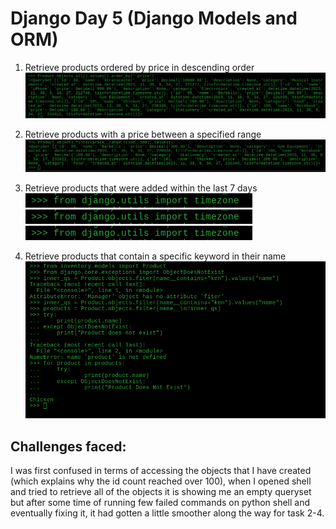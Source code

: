 # Django Day 5 (Django Models and ORM)


1. Retrieve products ordered by price in descending order
![Alt text](screenshots/image.png)

2. Retrieve products with a price between a specified range
![Alt text](screenshots/image-1.png)

3. Retrieve products that were added within the last 7 days
![Alt text](screenshots/image-2.png)
![Alt text](screenshots/image-3.png)
![Alt text](screenshots/image-4.png)

4. Retrieve products that contain a specific keyword in their name
![Alt text](screenshots/image-5.png)


## Challenges faced:
 I was first confused in terms of accessing the objects that I have created (which explains why the id count reached over 100), when I opened shell and tried to retrieve all of the objects it is showing me an empty queryset but after some time of running few failed commands on python shell and eventually fixing it, it had gotten a little smoother along the way for task 2-4.